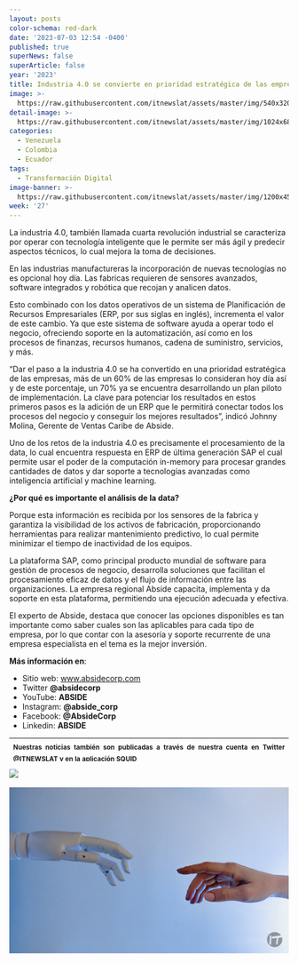 ```yaml
---
layout: posts
color-schema: red-dark
date: '2023-07-03 12:54 -0400'
published: true
superNews: false
superArticle: false
year: '2023'
title: Industria 4.0 se convierte en prioridad estratégica de las empresas
image: >-
  https://raw.githubusercontent.com/itnewslat/assets/master/img/540x320/Abside-industria-p.jpg
detail-image: >-
  https://raw.githubusercontent.com/itnewslat/assets/master/img/1024x680/Abside-industria-g.jpg
categories:
  - Venezuela
  - Colombia
  - Ecuador
tags:
  - Transformación Digital
image-banner: >-
  https://raw.githubusercontent.com/itnewslat/assets/master/img/1200x450/Abside-industria-l.jpg
week: '27'
---
```

La industria 4.0, también llamada cuarta revolución industrial se caracteriza por operar con tecnología inteligente que le permite ser más ágil y predecir aspectos técnicos, lo cual mejora la toma de decisiones.

En las industrias manufactureras la incorporación de nuevas tecnologías no es opcional hoy día. Las fabricas requieren de sensores avanzados, software integrados y robótica que recojan y analicen datos.

Esto combinado con los datos operativos de un sistema de Planificación de Recursos Empresariales (ERP, por sus siglas en inglés), incrementa el valor de este cambio. Ya que este sistema de software ayuda a operar todo el negocio, ofreciendo soporte en la automatización, así como en los procesos de finanzas, recursos humanos, cadena de suministro, servicios, y más.

“Dar el paso a la industria 4.0 se ha convertido en una prioridad estratégica de las empresas, más de un 60% de las empresas lo consideran hoy día así y de este porcentaje, un 70% ya se encuentra desarrollando un plan piloto de implementación. La clave para potenciar los resultados en estos primeros pasos es la adición de un ERP que le permitirá conectar todos los procesos del negocio y conseguir los mejores resultados”, indicó Johnny Molina, Gerente de Ventas Caribe de Abside.

Uno de los retos de la industria 4.0 es precisamente el procesamiento de la data, lo cual encuentra respuesta en ERP de última generación SAP el cual permite usar el poder de la computación in-memory para procesar grandes cantidades de datos y dar soporte a tecnologías avanzadas como inteligencia artificial y machine learning.

**¿Por qué es importante el análisis de la data?**

Porque esta información es recibida por los sensores de la fabrica y garantiza la visibilidad de los activos de fabricación, proporcionando herramientas para realizar mantenimiento predictivo, lo cual permite minimizar el tiempo de inactividad de los equipos.

La plataforma SAP, como principal producto mundial de software para gestión de procesos de negocio, desarrolla soluciones que facilitan el procesamiento eficaz de datos y el flujo de información entre las organizaciones. La empresa regional Abside capacita, implementa y da soporte en esta plataforma, permitiendo una ejecución adecuada y efectiva.

El experto de Abside, destaca que conocer las opciones disponibles es tan importante como saber cuales son las aplicables para cada tipo de empresa, por lo que contar con la asesoría y soporte recurrente de una empresa especialista en el tema es la mejor inversión.

**Más información en**:
- Sitio web: www.absidecorp.com
- Twitter **@absidecorp**
- YouTube: **ABSIDE**
- Instagram: **@abside_corp**
- Facebook: **@AbsideCorp**
- Linkedin: **ABSIDE**

<table style="height: 42px;" width="569">
<tbody>
<tr>
<td style="text-align: justify;"><sub><strong>Nuestras noticias también son publicadas a través de nuestra cuenta en Twitter <a href="https://twitter.com/itnewslat?lang=es">@ITNEWSLAT</a> y en la aplicación <a href="https://squidapp.co/en/">SQUID</a></strong></sub></td>
</tr>
</tbody>
</table>

<img src="https://tracker.metricool.com/c3po.jpg?hash=56f88a41e39ab42c063cc51676587a04"/>

![](https://raw.githubusercontent.com/itnewslat/assets/master/img/540x320/Abside-industria-p.jpg)
